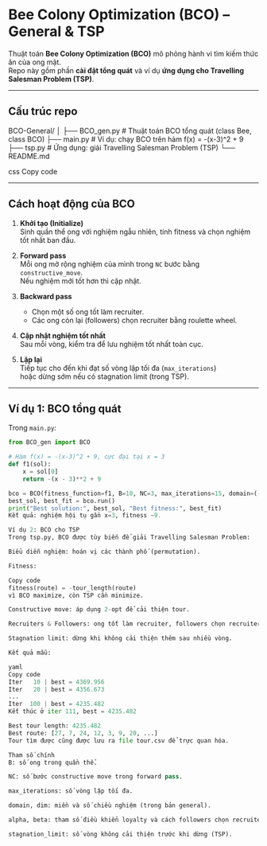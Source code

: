 # Bee Colony Optimization (BCO) – General & TSP

Thuật toán **Bee Colony Optimization (BCO)** mô phỏng hành vi tìm kiếm thức ăn của ong mật.  
Repo này gồm phần **cài đặt tổng quát** và ví dụ **ứng dụng cho Travelling Salesman Problem (TSP)**.

---

## Cấu trúc repo

BCO-General/
│
├── BCO_gen.py # Thuật toán BCO tổng quát (class Bee, class BCO)
├── main.py # Ví dụ: chạy BCO trên hàm f(x) = -(x-3)^2 + 9
├── tsp.py # Ứng dụng: giải Travelling Salesman Problem (TSP)
└── README.md

css
Copy code

---

## Cách hoạt động của BCO

1. **Khởi tạo (Initialize)**  
   Sinh quần thể ong với nghiệm ngẫu nhiên, tính fitness và chọn nghiệm tốt nhất ban đầu.

2. **Forward pass**  
   Mỗi ong mở rộng nghiệm của mình trong `NC` bước bằng `constructive_move`.  
   Nếu nghiệm mới tốt hơn thì cập nhật.

3. **Backward pass**  
   - Chọn một số ong tốt làm recruiter.  
   - Các ong còn lại (followers) chọn recruiter bằng roulette wheel.

4. **Cập nhật nghiệm tốt nhất**  
   Sau mỗi vòng, kiểm tra để lưu nghiệm tốt nhất toàn cục.

5. **Lặp lại**  
   Tiếp tục cho đến khi đạt số vòng lặp tối đa (`max_iterations`)  
   hoặc dừng sớm nếu có stagnation limit (trong TSP).

---

## Ví dụ 1: BCO tổng quát

Trong `main.py`:

```python
from BCO_gen import BCO

# Hàm f(x) = -(x-3)^2 + 9, cực đại tại x = 3
def f1(sol):
    x = sol[0]
    return -(x - 3)**2 + 9

bco = BCO(fitness_function=f1, B=10, NC=3, max_iterations=15, domain=(-10, 10), dim=1)
best_sol, best_fit = bco.run()
print("Best solution:", best_sol, "Best fitness:", best_fit)
Kết quả: nghiệm hội tụ gần x=3, fitness ~9.

Ví dụ 2: BCO cho TSP
Trong tsp.py, BCO được tùy biến để giải Travelling Salesman Problem:

Biểu diễn nghiệm: hoán vị các thành phố (permutation).

Fitness:

Copy code
fitness(route) = -tour_length(route)
vì BCO maximize, còn TSP cần minimize.

Constructive move: áp dụng 2-opt để cải thiện tour.

Recruiters & Followers: ong tốt làm recruiter, followers chọn recruiter theo roulette wheel dựa trên (1/cost^β).

Stagnation limit: dừng khi không cải thiện thêm sau nhiều vòng.

Kết quả mẫu:

yaml
Copy code
Iter   10 | best = 4369.956
Iter   20 | best = 4356.673
...
Iter  100 | best = 4235.482
Kết thúc ở iter 111, best = 4235.482

Best tour length: 4235.482
Best route: [27, 7, 24, 12, 3, 9, 20, ...]
Tour tìm được cũng được lưu ra file tour.csv để trực quan hóa.

Tham số chính
B: số ong trong quần thể.

NC: số bước constructive move trong forward pass.

max_iterations: số vòng lặp tối đa.

domain, dim: miền và số chiều nghiệm (trong bản general).

alpha, beta: tham số điều khiển loyalty và cách followers chọn recruiter (TSP).

stagnation_limit: số vòng không cải thiện trước khi dừng (TSP).

